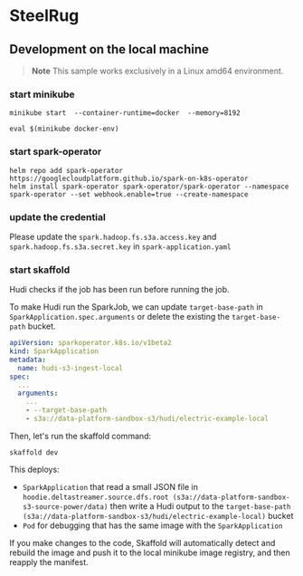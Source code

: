 # SteelRug

## Development on the local machine

> **Note**
> This sample works exclusively in a Linux amd64 environment.

### start minikube

```shell
minikube start  --container-runtime=docker  --memory=8192
```

```shell
eval $(minikube docker-env)
```

### start spark-operator

````shell
helm repo add spark-operator https://googlecloudplatform.github.io/spark-on-k8s-operator
helm install spark-operator spark-operator/spark-operator --namespace spark-operator --set webhook.enable=true --create-namespace
````

### update the credential

Please update the `spark.hadoop.fs.s3a.access.key` and `spark.hadoop.fs.s3a.secret.key` in `spark-application.yaml`

### start skaffold

Hudi checks if the job has been run before running the job.

To make Hudi run the SparkJob, we can update `target-base-path` in `SparkApplication.spec.arguments` or delete the
existing the `target-base-path` bucket.

```yaml
apiVersion: sparkoperator.k8s.io/v1beta2
kind: SparkApplication
metadata:
  name: hudi-s3-ingest-local
spec:
  ...
  arguments:
    ...
    - --target-base-path
    - s3a://data-platform-sandbox-s3/hudi/electric-example-local 
```

Then, let's run the skaffold command:

```shell
skaffold dev
```

This deploys:

- `SparkApplication` that read a small JSON file
  in `hoodie.deltastreamer.source.dfs.root (s3a://data-platform-sandbox-s3-source-power/data)` then write a Hudi output
  to the `target-base-path (s3a://data-platform-sandbox-s3/hudi/electric-example-local)` bucket
- `Pod` for debugging that has the same image with the `SparkApplication`

If you make changes to the code, Skaffold will automatically detect and rebuild the image and push it to the local
minikube image registry, and then reapply the manifest.
